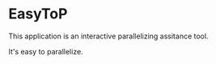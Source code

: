 # EasyToP
This application is an interactive parallelizing assitance tool.

It's easy to parallelize.

